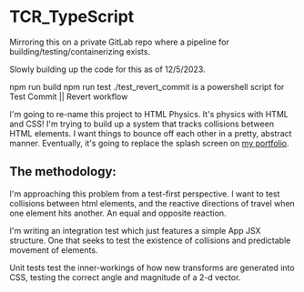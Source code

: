 # TCR_TypeScript

Mirroring this on a private GitLab repo where a pipeline for building/testing/containerizing exists. 

Slowly building up the code for this as of 12/5/2023.

npm run build
npm run test
./test_revert_commit is a powershell script for Test Commit || Revert workflow

I'm going to re-name this project to HTML Physics. It's physics with HTML and CSS!
I'm trying to build up a system that tracks collisions between HTML elements. I want things to bounce off each other in a pretty, abstract manner.
Eventually, it's going to replace the splash screen on [my portfolio](https://juandeaglio.github.io).

## The methodology:
I'm approaching this problem from a test-first perspective. I want to test collisions between html elements, and the reactive directions of travel when one element hits another. An equal and opposite reaction.

I'm writing an integration test which just features a simple App JSX structure. One that seeks to test the existence of collisions and predictable movement of elements. 

Unit tests test the inner-workings of how new transforms are generated into CSS, testing the correct angle and magnitude of a 2-d vector.
